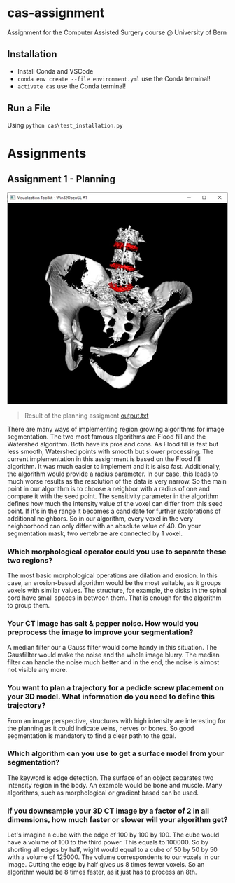 # cas-assignment #
Assignment for the Computer Assisted Surgery course @ University of Bern

## Installation ##

* Install Conda and VSCode
* `conda env create --file environment.yml` use the Conda terminal!
* `activate cas` use the Conda terminal!

## Run a File ##

Using `python cas\test_installation.py`

# Assignments #

## Assignment 1 - Planning ##

![result assignment planning](assignments/planning/result.png)
> Result of the planning assigment [output.txt](assignments/planning/output.txt)

There are many ways of implementing region growing algorithms for image segmentation. The two most famous algorithms are Flood fill and the Watershed algorithm. Both have its pros and cons. As Flood fill is fast but less smooth, Watershed points with smooth but slower processing. The current implementation in this assignment is based on the Flood fill algorithm. It was much easier to implement and it is also fast. Additionally, the algorithm would provide a radius parameter. In our case, this leads to much worse results as the resolution of the data is very narrow.
So the main point in our algorithm is to choose a neighbor with a radius of one and compare it with the seed point. The sensitivity parameter in the algorithm defines how much the intensity value of the voxel can differ from this seed point. If it's in the range it becomes a candidate for further explorations of additional neighbors. So in our algorithm, every voxel in the very neighborhood can only differ with an absolute value of 40.
On your segmentation mask, two vertebrae are connected by 1 voxel. 

### Which morphological operator could you use to separate these two regions? ###
The most basic morphological operations are dilation and erosion. In this case, an erosion-based algorithm would be the most suitable, as it groups voxels with similar values. The structure, for example, the disks in the spinal cord have small spaces in between them. That is enough for the algorithm to group them.

### Your CT image has salt & pepper noise. How would you preprocess the image to improve your segmentation? ###
A median filter our a Gauss filter would come handy in this situation. The Gausfillter would make the noise and the whole image blurry. The median filter can handle the noise much better and in the end, the noise is almost not visible any more.

### You want to plan a trajectory for a pedicle screw placement on your 3D model. What information do you need to define this trajectory? ###

From an image perspective, structures with high intensity are interesting for the planning as it could indicate veins, nerves or bones. So good segmentation is mandatory to find a clear path to the goal.

### Which algorithm can you use to get a surface model from your segmentation? ###
The keyword is edge detection. The surface of an object separates two intensity region in the body. An example would be bone and muscle. Many algorithms, such as morphological or gradient based can be used.


### If you downsample your 3D CT image by a factor of 2 in all dimensions, how much faster or slower will your algorithm get? ###
Let's imagine a cube with the edge of 100 by 100 by 100. The cube would have a volume of 100 to the third power. This equals to 100000. So by shorting all edges by half, wight would equal to a cube of 50 by 50 by 50 with a volume of 125000. The volume correspondents to our voxels in our image. Cutting the edge by half gives us 8 times fewer voxels. So an algorithm would be 8 times faster, as it just has to process an 8th.
